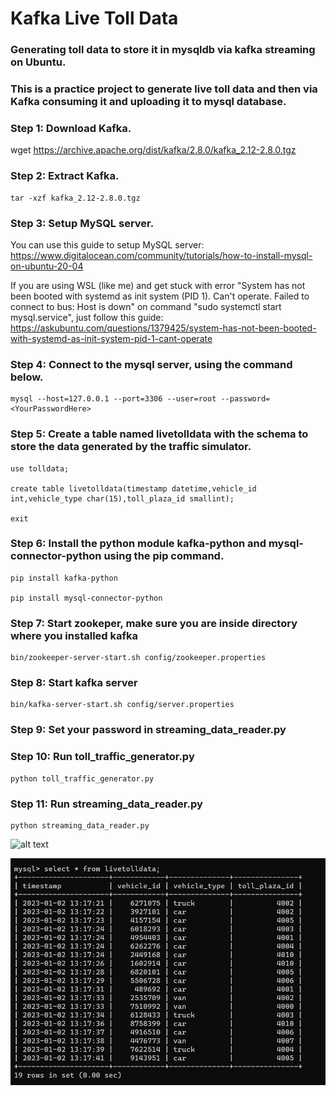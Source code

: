 # Kafka Live Toll Data


### Generating toll data to store it in mysqldb via kafka streaming on Ubuntu.

### This is a practice project to generate live toll data and then via Kafka consuming it and uploading it to mysql database.

### Step 1: Download Kafka.

wget https://archive.apache.org/dist/kafka/2.8.0/kafka_2.12-2.8.0.tgz

### Step 2: Extract Kafka.
```
tar -xzf kafka_2.12-2.8.0.tgz
```
### Step 3: Setup MySQL server.

You can use this guide to setup MySQL server: https://www.digitalocean.com/community/tutorials/how-to-install-mysql-on-ubuntu-20-04

If you are using WSL (like me) and get stuck with error "System has not been booted with systemd as init system (PID 1). Can't operate.
Failed to connect to bus: Host is down" on command "sudo systemctl start mysql.service", just follow this guide: https://askubuntu.com/questions/1379425/system-has-not-been-booted-with-systemd-as-init-system-pid-1-cant-operate

### Step 4: Connect to the mysql server, using the command below.
```
mysql --host=127.0.0.1 --port=3306 --user=root --password=<YourPasswordHere>
```
### Step 5: Create a table named livetolldata with the schema to store the data generated by the traffic simulator.
```
use tolldata;

create table livetolldata(timestamp datetime,vehicle_id int,vehicle_type char(15),toll_plaza_id smallint);

exit
```
### Step 6: Install the python module kafka-python and mysql-connector-python using the pip command.
```
pip install kafka-python

pip install mysql-connector-python 
```
### Step 7: Start zookeper, make sure you are inside directory where you installed kafka
```
bin/zookeeper-server-start.sh config/zookeeper.properties
```
### Step 8: Start kafka server
```
bin/kafka-server-start.sh config/server.properties
```
### Step 9: Set your password in streaming_data_reader.py

### Step 10: Run toll_traffic_generator.py
```
python toll_traffic_generator.py
```
### Step 11: Run streaming_data_reader.py
```
python streaming_data_reader.py
```
![alt text](https://github.com/Mzsd/KafkaLiveTollData/blob/main/img1.png?raw=true)

![alt text](https://github.com/Mzsd/KafkaLiveTollData/blob/main/img2.png?raw=true)


